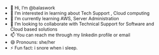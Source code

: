 - 👋 Hi, I’m @balaswork
- 👀 I’m interested in learning about Tech Support , Cloud computing
- 🌱 I’m currently learning AWS, Server Administration
- 💞️ I’m looking to collaborate with Technical Support for Software and Cloud based solutions
- 📫 You can reach me through my linkedin profile or email 
- 😄 Pronouns: she/her
- ⚡ Fun fact: i snore when i sleep.

<!---
balaswork/balaswork is a ✨ special ✨ repository because its `README.md` (this file) appears on your GitHub profile.
You can click the Preview link to take a look at your changes.
--->
